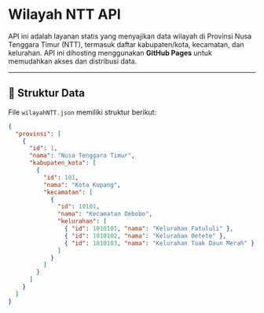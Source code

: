 # Wilayah NTT API

API ini adalah layanan statis yang menyajikan data wilayah di Provinsi Nusa Tenggara Timur (NTT), termasuk daftar kabupaten/kota, kecamatan, dan kelurahan. API ini dihosting menggunakan **GitHub Pages** untuk memudahkan akses dan distribusi data.

---

## 📁 **Struktur Data**

File `wilayahNTT.json` memiliki struktur berikut:

```json
{
  "provinsi": [
    {
      "id": 1,
      "nama": "Nusa Tenggara Timur",
      "kabupaten_kota": [
        {
          "id": 101,
          "nama": "Kota Kupang",
          "kecamatan": [
            {
              "id": 10101,
              "nama": "Kecamatan Oebobo",
              "kelurahan": [
                { "id": 1010101, "nama": "Kelurahan Fatululi" },
                { "id": 1010102, "nama": "Kelurahan Oetete" },
                { "id": 1010103, "nama": "Kelurahan Tuak Daun Merah" }
              ]
            }
          ]
        }
      ]
    }
  ]
}
